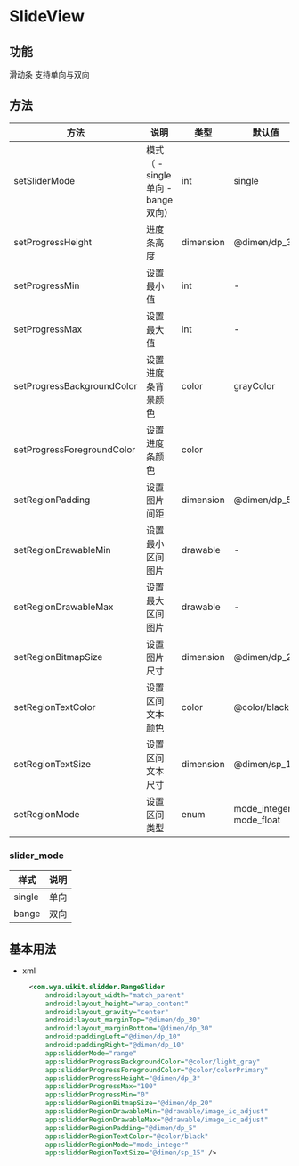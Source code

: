 # SlideView

## 功能

滑动条 支持单向与双向

## 方法

方法 | 说明 | 类型 | 默认值
---|---|---|---
setSliderMode|模式（ - single 单向 - bange 双向）| int | single
setProgressHeight|进度条高度|dimension|@dimen/dp_3
setProgressMin|设置最小值|int|-
setProgressMax|设置最大值|int|-
setProgressBackgroundColor|设置进度条背景颜色|color|grayColor
setProgressForegroundColor|设置进度条颜色|color|
setRegionPadding|设置图片间距|dimension|@dimen/dp_5
setRegionDrawableMin|设置最小区间图片|drawable|-
setRegionDrawableMax|设置最大区间图片|drawable|-
setRegionBitmapSize|设置图片尺寸|dimension|@dimen/dp_20
setRegionTextColor|设置区间文本颜色|color|@color/black
setRegionTextSize|设置区间文本尺寸|dimension|@dimen/sp_14
setRegionMode|设置区间类型|enum|mode_integer / mode_float

### slider_mode

样式|说明
---|---
single|单向
bange|双向

## 基本用法
* xml

```xml
     <com.wya.uikit.slidder.RangeSlider
         android:layout_width="match_parent"
         android:layout_height="wrap_content"
         android:layout_gravity="center"
         android:layout_marginTop="@dimen/dp_30"
         android:layout_marginBottom="@dimen/dp_30"
         android:paddingLeft="@dimen/dp_10"
         android:paddingRight="@dimen/dp_10"
         app:slidderMode="range"
         app:slidderProgressBackgroundColor="@color/light_gray"
         app:slidderProgressForegroundColor="@color/colorPrimary"
         app:slidderProgressHeight="@dimen/dp_3"
         app:slidderProgressMax="100"
         app:slidderProgressMin="0"
         app:slidderRegionBitmapSize="@dimen/dp_20"
         app:slidderRegionDrawableMin="@drawable/image_ic_adjust"
         app:slidderRegionDrawableMax="@drawable/image_ic_adjust"
         app:slidderRegionPadding="@dimen/dp_5"
         app:slidderRegionTextColor="@color/black"
         app:slidderRegionMode="mode_integer"
         app:slidderRegionTextSize="@dimen/sp_15" />

```